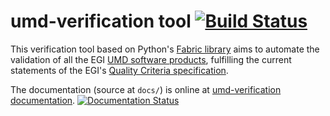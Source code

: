 
# umd-verification tool [![Build Status](https://travis-ci.org/egi-qc/umd-verification.svg?branch=master)](https://travis-ci.org/egi-qc/umd-verification)  #

This verification tool based on Python's [Fabric library](http://www.fabfile.org/) aims to automate
the validation of all the EGI [UMD software products](http://repository.egi.eu), fulfilling the current
statements of the EGI's [Quality Criteria specification](http://egi-qc.github.io/).

The documentation (source at ``docs/``) is online at
[umd-verification documentation](http://umd-verification.readthedocs.org/en/latest/). [![Documentation Status](https://readthedocs.org/projects/umd-verification/badge/?version=latest)](https://readthedocs.org/projects/umd-verification/?badge=latest)
